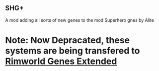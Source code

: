 ## SHG+ 
A mod adding all sorts of new genes to the mod Superhero gnes by Alite 
# Note: Now Depracated, these systems are being transfered to [Rimworld Genes Extended](https://github.com/Dynamic-Trio/Rimworld-Genes-Extended)
